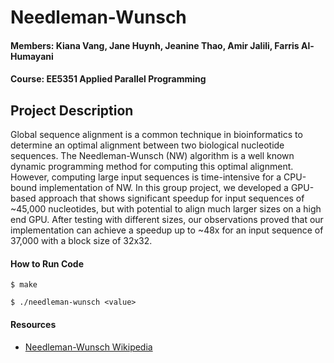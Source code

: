# Needleman-Wunsch 

#### Members: Kiana Vang, Jane Huynh, Jeanine Thao, Amir Jalili, Farris Al-Humayani
#### Course: EE5351 Applied Parallel Programming

## Project Description
Global sequence alignment is a common technique in bioinformatics to determine an optimal alignment between two biological nucleotide sequences. The Needleman-Wunsch (NW) algorithm is a well known dynamic programming method for computing this optimal alignment. However, computing large input sequences is time-intensive for a CPU-bound implementation of NW. In this group project, we developed a GPU-based approach that shows significant speedup for input sequences of ~45,000 nucleotides, but with potential to align much larger sizes on a high end GPU. After testing with different sizes, our observations proved that our implementation can achieve a speedup up to ~48x for an input sequence of 37,000 with a block size of 32x32.

#### How to Run Code
`$ make`

`$ ./needleman-wunsch <value>` 

#### Resources

- [Needleman-Wunsch Wikipedia](https://en.wikipedia.org/wiki/Needleman%E2%80%93Wunsch_algorithm)
